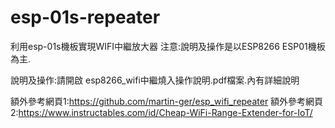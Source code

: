 # esp-01s-repeater
利用esp-01s機板實現WIFI中繼放大器
注意:說明及操作是以ESP8266 ESP01機板為主.

說明及操作:請開啟 esp8266_wifi中繼燒入操作說明.pdf檔案.內有詳細說明


額外參考網頁1:https://github.com/martin-ger/esp_wifi_repeater
額外參考網頁2:https://www.instructables.com/id/Cheap-WiFi-Range-Extender-for-IoT/


